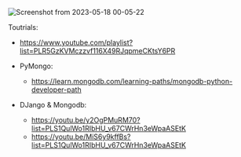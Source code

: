 ![Screenshot from 2023-05-18 00-05-22](https://github.com/hebamuh68/MongoDB/assets/69214737/1e2e2764-fa89-4089-8246-ebd909faa058)


Toutrials:
- https://www.youtube.com/playlist?list=PLR5GzKVMczzvf116X49RJqpmeCKtsY6PR

- PyMongo:
	- https://learn.mongodb.com/learning-paths/mongodb-python-developer-path
	
- DJango & Mongodb:
	- https://youtu.be/y2OgPMuRM70?list=PLS1QulWo1RIbHU_v67CWrHn3eWpaASEtK
	- https://youtu.be/MiS6y9kffBs?list=PLS1QulWo1RIbHU_v67CWrHn3eWpaASEtK

